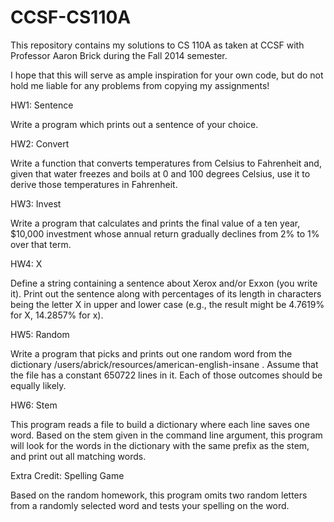 # CCSF-CS110A
This repository contains my solutions to CS 110A as taken at CCSF with Professor Aaron Brick during the Fall 2014 semester.

I hope that this will serve as ample inspiration for your own code, but do not hold me liable for any problems from copying my assignments!

HW1: Sentence

Write a program which prints out a sentence of your choice.

HW2: Convert

Write a function that converts temperatures from Celsius to Fahrenheit and, given that water freezes and boils at 0 and 100 degrees Celsius, use it to derive those temperatures in Fahrenheit.

HW3: Invest

Write a program that calculates and prints the final value of a ten year, $10,000 investment whose annual return gradually declines from 2% to 1% over that term.

HW4: X

Define a string containing a sentence about Xerox and/or Exxon (you write it). Print out the sentence along with percentages of its length in characters being the letter X in upper and lower case (e.g., the result might be 4.7619% for X, 14.2857% for x).

HW5: Random

Write a program that picks and prints out one random word from the dictionary /users/abrick/resources/american-english-insane . Assume that the file has a constant 650722 lines in it. Each of those outcomes should be equally likely.

HW6: Stem

This program reads a file to build a dictionary where each line saves one word. Based on the stem given in the command line argument, this program will look for the words in the dictionary with the same prefix as the stem, and print out all matching words.

Extra Credit: Spelling Game

Based on the random homework, this program omits two random letters from a randomly selected word and tests your spelling on the word.
